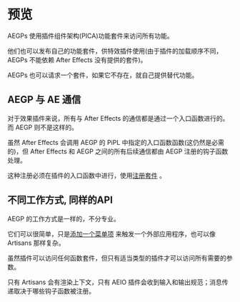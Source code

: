 # 预览

AEGPs 使用插件组件架构(PICA)功能套件来访问所有功能。

他们也可以发布自己的功能套件，供特效插件使用(由于插件的加载顺序不同，AEGPs 不能依赖 After Effects 没有提供的套件)。

AEGPs 也可以请求一个套件，如果它不存在，就自己提供替代功能。

## AEGP 与 AE 通信

对于效果插件来说，所有与 After Effects 的通信都是通过一个入口函数进行的。而 AEGP 则不是这样的。

虽然 After Effects 会调用 AEGP 的 PiPL 中指定的入口函数函数(这仍然是必需的)，但 After Effects 和 AEGP 之间的所有后续通信都由 AEGP 注册的钩子函数处理。

这种注册必须在插件的入口函数中进行，使用[注册套件](aegp-suites.html) 。

## 不同工作方式, 同样的API

AEGP 的工作方式是一样的，不分专业。

它们可以很简单，只是[添加一个菜单项](implementation.html) 来触发一个外部应用程序，也可以像 Artisans 那样复杂。

虽然插件可以访问任何函数套件，但只有适当类型的插件才可以访问所有需要的参数。

只有 Artisans 会有渲染上下文，只有 AEIO 插件会收到输入和输出规范；消息传递取决于哪些钩子函数被注册。
